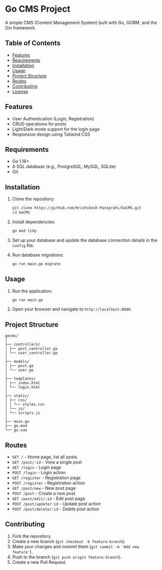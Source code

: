 # Go CMS Project

A simple CMS (Content Management System) built with Go, GORM, and the Gin framework.

## Table of Contents

- [Features](#features)
- [Requirements](#requirements)
- [Installation](#installation)
- [Usage](#usage)
- [Project Structure](#project-structure)
- [Routes](#routes)
- [Contributing](#contributing)
- [License](#license)

## Features

- User Authentication (Login, Registration)
- CRUD operations for posts
- Light/Dark mode support for the login page
- Responsive design using Tailwind CSS

## Requirements

- Go 1.16+
- A SQL database (e.g., PostgreSQL, MySQL, SQLite)
- Git

## Installation

1. Clone the repository:

    ```sh
    git clone https://github.com/Hrishikesh-Panigrahi/GoCMS.git
    cd GoCMS
    ```

2. Install dependencies:

    ```sh
    go mod tidy
    ```

3. Set up your database and update the database connection details in the `config` file.

4. Run database migrations:

    ```sh
    go run main.go migrate
    ```

## Usage

1. Run the application:

    ```sh
    go run main.go
    ```

2. Open your browser and navigate to `http://localhost:8080`.

## Project Structure
```
gocms/
│
├── controllers/
│ ├── post_controller.go
│ └── user_controller.go
│
├── models/
│ ├── post.go
│ └── user.go
│
├── templates/
│ ├── index.html
│ └── login.html
│
├── static/
│ ├── css/
│ │ └── styles.css
│ └── js/
│ └── scripts.js
│
├── main.go
├── go.mod
└── go.sum
```
## Routes

- `GET /` - Home page, list all posts
- `GET /post/:id` - View a single post
- `GET /login` - Login page
- `POST /login` - Login action
- `GET /register` - Registration page
- `POST /register` - Registration action
- `GET /post/new` - New post page
- `POST /post` - Create a new post
- `GET /post/edit/:id` - Edit post page
- `POST /post/update/:id` - Update post action
- `POST /post/delete/:id` - Delete post action

## Contributing

1. Fork the repository.
2. Create a new branch (`git checkout -b feature-branch`).
3. Make your changes and commit them (`git commit -m 'Add new feature'`).
4. Push to the branch (`git push origin feature-branch`).
5. Create a new Pull Request.

